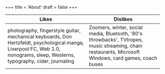 +++
title = 'About'
draft = false
+++

| Likes | Dislikes |
|----------|----------|
| photography, fingerstyle guitar, mechanical keyboards, Don Hertzfeldt, psychological manga, Liverpool FC, Web 1.0, nonograms, sleep, Westerns, typography, cider, journaling | Zoomers, winter, social media, Bluetooth, '80's throwbacks', TVtropes, music streaming, chain restaurants, Microsoft Windows, card games, coach buses |
